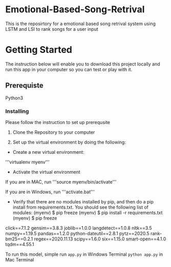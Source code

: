 # Emotional-Based-Song-Retrival

This is the reposirtory for a emotional based song retrival system using LSTM and LSI to rank songs for a user input

# Getting Started
The instruction below will enable you to download this project locally and run this app in your computer so you can test or play with it.

## Prerequiste
Python3

### Installing 
Please follow the instruction to set up prerequsite 
1. Clone the Repository to your computer

2. Set up the virtual environment by doing the following:

- Create a new virtual environment:

'''virtualenv myenv'''

- Activate the virtual environment

If you are in MAC, run '''source myenv/bin/activate'''

If you are in Windows, run '''activate.bat'''

- Verify that there are no modules installed by pip, and then do a pip install from requirements.txt. You should see the following list of modules:
(myenv) $ pip freeze
(myenv) $ pip install -r requirements.txt
(myenv) $ pip freeze

click==7.1.2
gensim==3.8.3
joblib==1.0.0
langdetect==1.0.8
nltk==3.5
numpy==1.19.5
pandas==1.2.0
python-dateutil==2.8.1
pytz==2020.5
rank-bm25==0.2.1
regex==2020.11.13
scipy==1.6.0
six==1.15.0
smart-open==4.1.0
tqdm==4.55.1

To run this model, simple run
``` app.py ``` in Windows Terminal
``` python app.py ``` in Mac Terminal
